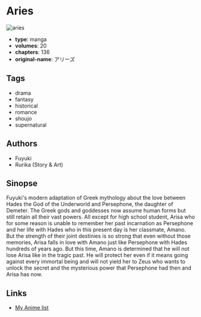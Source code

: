 # Aries

![aries](https://cdn.myanimelist.net/images/manga/4/59267.jpg)

-   **type**: manga
-   **volumes**: 20
-   **chapters**: 136
-   **original-name**: アリーズ

## Tags

-   drama
-   fantasy
-   historical
-   romance
-   shoujo
-   supernatural

## Authors

-   Fuyuki
-   Rurika (Story & Art)

## Sinopse

Fuyuki's modern adaptation of Greek mythology about the love between Hades the God of the Underworld and Persephone, the daughter of Demeter. The Greek gods and goddesses now assume human forms but still retain all their vast powers. All except for high school student, Arisa who for some reason is unable to remember her past incarnation as Persephone and her life with Hades who in this present day is her classmate, Amano. But the strength of their joint destinies is so strong that even without those memories, Arisa falls in love with Amano just like Persephone with Hades hundreds of years ago. But this time, Amano is determined that he will not lose Arisa like in the tragic past. He will protect her even if it means going against every immortal being and will not yield her to Zeus who wants to unlock the secret and the mysterious power that Persephone had then and Arisa has now.

## Links

-   [My Anime list](https://myanimelist.net/manga/11559/Aries)
